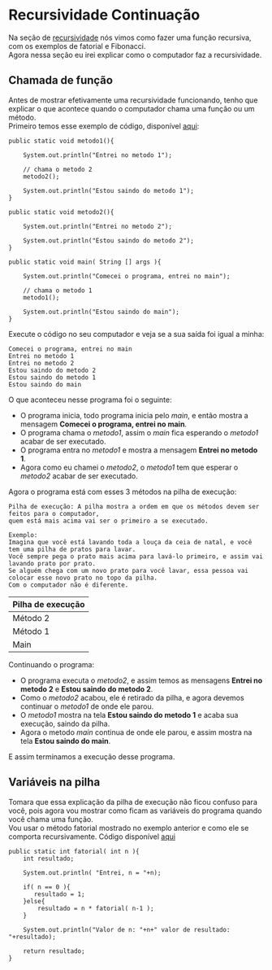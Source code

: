 # Recursividade Continuação

Na seção de [recursividade](https://github.com/AlexandreVelloso/Introducao_JAVA/tree/master/Recursividade) nós vimos como fazer uma função recursiva, com os exemplos de fatorial e Fibonacci.<br>
Agora nessa seção eu irei explicar como o computador faz a recursividade.

## Chamada de função

Antes de mostrar efetivamente uma recursividade funcionando, tenho que explicar o que acontece quando o computador chama uma função ou um método.<br>
Primeiro temos esse exemplo de código, disponível [aqui](https://github.com/AlexandreVelloso/Introducao_JAVA/blob/master/Recursividade2/Codigo/Exemplo1.java):

```
public static void metodo1(){

    System.out.println("Entrei no metodo 1");

    // chama o metodo 2
    metodo2();

    System.out.println("Estou saindo do metodo 1");
}

public static void metodo2(){
    
    System.out.println("Entrei no metodo 2");

    System.out.println("Estou saindo do metodo 2");
}

public static void main( String [] args ){

    System.out.println("Comecei o programa, entrei no main");

    // chama o metodo 1
    metodo1();

    System.out.println("Estou saindo do main");
}
```

Execute o código no seu computador e veja se a sua saída foi igual a minha:

```
Comecei o programa, entrei no main
Entrei no metodo 1
Entrei no metodo 2
Estou saindo do metodo 2
Estou saindo do metodo 1
Estou saindo do main
```

O que aconteceu nesse programa foi o seguinte:
* O programa inicia, todo programa inicia pelo *main*, e então mostra a mensagem **Comecei o programa, entrei no main**.
* O programa chama o *metodo1*, assim o *main* fica esperando o *metodo1* acabar de ser executado.
* O programa entra no *metodo1* e mostra a mensagem **Entrei no metodo 1**.
* Agora como eu chamei o *metodo2*, o *metodo1* tem que esperar o *metodo2* acabar de ser executado.

Agora o programa está com esses 3 métodos na pilha de execução:

```
Pilha de execução: A pilha mostra a ordem em que os métodos devem ser feitos para o computador,
quem está mais acima vai ser o primeiro a se executado.

Exemplo:
Imagina que você está lavando toda a louça da ceia de natal, e você tem uma pilha de pratos para lavar.
Você sempre pega o prato mais acima para lavá-lo primeiro, e assim vai lavando prato por prato.
Se alguém chega com um novo prato para você lavar, essa pessoa vai colocar esse novo prato no topo da pilha.
Com o computador não é diferente.
```

| Pilha de execução |
| --- |
| Método 2 |
| Método 1 |
| Main |

Continuando o programa:

* O programa executa o *metodo2*, e assim temos as mensagens **Entrei no metodo 2** e **Estou saindo do metodo 2**.
* Como o *metodo2* acabou, ele é retirado da pilha, e agora devemos continuar o *metodo1* de onde ele parou.
* O *metodo1* mostra na tela **Estou saindo do metodo 1** e acaba sua execução, saindo da pilha.
* Agora o metodo *main* continua de onde ele parou, e assim mostra na tela **Estou saindo do main**.

E assim terminamos a execução desse programa.

## Variáveis na pilha

Tomara que essa explicação da pilha de execução não ficou confuso para você, pois agora vou mostrar como ficam as variáveis do programa quando você chama uma função.<br>
Vou usar o método fatorial mostrado no exemplo anterior e como ele se comporta recursivamente. Código disponível [aqui](https://github.com/AlexandreVelloso/Introducao_JAVA/blob/master/Recursividade2/Codigo/Fatorial.java)

```
public static int fatorial( int n ){
    int resultado;

    System.out.println( "Entrei, n = "+n);

    if( n == 0 ){
       resultado = 1;
    }else{
        resultado = n * fatorial( n-1 );
    }

    System.out.println("Valor de n: "+n+" valor de resultado: "+resultado);

    return resultado;
}
```